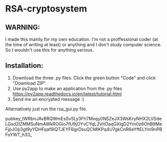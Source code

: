 # RSA-cryptosystem  
  
## WARNING:  
I made this mainly for my own education. I'm not a proffessional coder (at the time of writing at least) or anything and I don't study computer science. So I wouldn't use this for anything serious.  
  
## Installation:  
1. Download the three .py files. Click the green button "Code" and click "Download ZIP".  
2. Use py2app to make an application from the .py files  
	https://py2app.readthedocs.io/en/latest/tutorial.html  
3. Send me an encrypted message :)
  
Alternatively just run the rsa_gui.py file.
  
pubkey_tWRbnJAvBRQWmEsSv5Ly3Fh7Mxqy0N5ZeJX3WsKryNHX2LVSdeLGsd2lZMMSuNmAWkROGio7fU9jOYvCYqL2VitOaqGXlgD2Ym0z6OhB9MeFjpJOp3gt9yYDHFqaf9iQTJEYFBgrDsuQCMlKPq4U7gkCnR6eYftELYm9nPBFoYWT_h33_
